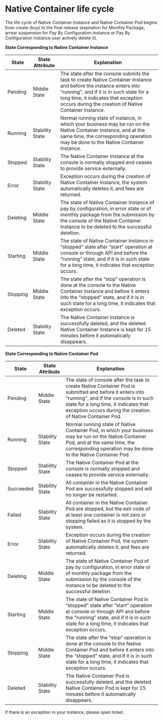 
# Native Container life cycle

The life cycle of Native Container Instance and Native Container Pod begins from create (buy) to the final release (expiration for Monthly Package, arrear suspension for Pay By Configuration instance or Pay By Configuration instance user actively delete it).

**State Corresponding to Native Container Instance**

|   State   | State Attribute    |Explanation     |
| --- | --- | --- |
|   Pending  | Middle State    |  The state after the console submits the task to create Native Container Instance and before the instance enters into “running”, and if it is in such state for a long time, it indicates that exception occurs during the creation of Native Container Instance.             |
| Running         | Stability State       |  Normal running state of instance, in which your business may be run on the Native Container Instance, and at the same time, the corresponding operation may be done to the Native Container Instance.                  |
| Stopped     |  Stability State    |The Native Container Instance at the console is normally stopped and ceases to provide service externally. |
| Error     |  Stability State        |  Exception occurs during the creation of Native Container Instance, the system automatically deletes it, and fees are returned.  |
|Deleting  |Middle State     |  The state of Native Container Instance of pay by configuration, in error state or of monthly package from the submission by the console of the Native Container Instance to be deleted to the successful deletion.            |
|Starting              | Middle State      |  The state of Native Container Instance in “stopped” state after “start” operation at console or through API and before the “running” state, and if it is in such state for a long time, it indicates that exception occurs.   |
| Stopping      | Middle State    |The state after the “stop” operation is done at the console to the Native Container Instance and before it enters into the “stopped” state, and if it is in such state for a long time, it indicates that exception occurs.     |
| Deleted      | Stability State    |The Native Container Instance is successfully deleted, and the deleted Native Container Instance is kept for 15 minutes before it automatically disappears.     |
           
**State Corresponding to Native Container Pod**

|   State   | State Attribute    |Explanation     |
| --- | --- | --- |
|   Pending  | Middle State    |  The state of console after the task to create Native Container Pod is submitted and before it enters into “running”, and if the console is in such state for a long time, it indicates that exception occurs during the creation of Native Container Pod.             |
| Running         | Stability State       |  Normal running state of Native Container Pod, in which your business may be run on the Native Container Pod, and at the same time, the corresponding operation may be done to the Native Container Pod.                  |
| Stopped     |  Stability State    |The Native Container Pod at the console is normally stopped and ceases to provide service externally. |
| Succeeded         | Stability State       |  All container in the Native Container Pod are successfully stopped and will no longer be restarted.|
| Failed     |  Stability State    |All container in the Native Container Pod are stopped, but the exit code of at least one container is not zero or stopping failed as it is stopped by the system. |
| Error     |  Stability State        |  Exception occurs during the creation of Native Container Pod, the system automatically deletes it, and fees are returned.  |
|Deleting  |Middle State     |  The state of Native Container Pod of pay by configuration, in error state or of monthly package from the submission by the console of the instance to be deleted to the successful deletion.            |
|Starting              | Middle State      |  The state of Native Container Pod in “stopped” state after “start” operation at console or through API and before the “running” state, and if it is in such state for a long time, it indicates that exception occurs.   |
| Stopping      | Middle State    |The state after the “stop” operation is done at the console to the Native Container Pod and before it enters into the “stopped” state, and if it is in such state for a long time, it indicates that exception occurs.     |
| Deleted      | Stability State    |The Native Container Pod is successfully deleted, and the deleted Native Container Pod is kept for 15 minutes before it automatically disappears.     |

If there is an exception in your instance, please open ticket.


